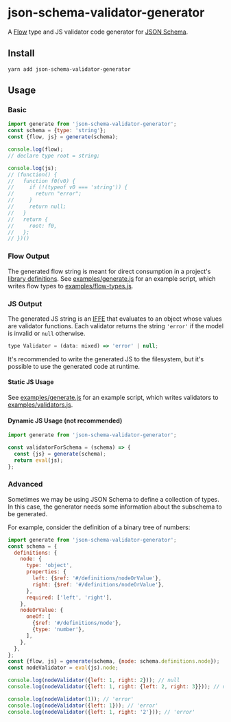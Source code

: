 # json-schema-validator-generator

A [Flow](https://flow.org/) type and JS validator code generator for [JSON Schema](http://json-schema.org/).

## Install
```
yarn add json-schema-validator-generator
```

## Usage
### Basic

```js
import generate from 'json-schema-validator-generator';
const schema = {type: 'string'};
const {flow, js} = generate(schema);

console.log(flow);
// declare type root = string;

console.log(js);
// (function() {
//   function f0(v0) {
//     if (!(typeof v0 === 'string')) {
//       return "error";
//     }
//     return null;
//   }
//   return {
//     root: f0,
//   };
// })()
```

### Flow Output
The generated flow string is meant for direct consumption in a project's [library definitions](https://flow.org/en/docs/libdefs/creation/). See [examples/generate.js](https://github.com/danwang/json-schema-validator-generator/blob/master/examples/generate.js) for an example script, which writes flow types to [examples/flow-types.js](https://github.com/danwang/json-schema-validator-generator/blob/master/examples/flow-types.js).

### JS Output
The generated JS string is an [IFFE](https://en.wikipedia.org/wiki/Immediately-invoked_function_expression) that evaluates to an object whose values are validator functions. Each validator returns the string `'error'` if the model is invalid or `null` otherwise.

```js
type Validator = (data: mixed) => 'error' | null;
```

It's recommended to write the generated JS to the filesystem, but it's possible to use the generated code at runtime.

#### Static JS Usage
See [examples/generate.js](https://github.com/danwang/json-schema-validator-generator/blob/master/examples/generate.js) for an example script, which writes validators to [examples/validators.js](https://github.com/danwang/json-schema-validator-generator/blob/master/examples/validators.js).

#### Dynamic JS Usage (not recommended)
```js
import generate from 'json-schema-validator-generator';

const validatorForSchema = (schema) => {
  const {js} = generate(schema);
  return eval(js);
};
```

### Advanced
Sometimes we may be using JSON Schema to define a collection of types. In this case, the generator needs some information about the subschema to be generated.

For example, consider the definition of a binary tree of numbers:

```js
import generate from 'json-schema-validator-generator';
const schema = {
  definitions: {
    node: {
      type: 'object',
      properties: {
        left: {$ref: '#/definitions/nodeOrValue'},
        right: {$ref: '#/definitions/nodeOrValue'},
      },
      required: ['left', 'right'],
    },
    nodeOrValue: {
      oneOf: [
        {$ref: '#/definitions/node'},
        {type: 'number'},
      ],
    },
  },
};
const {flow, js} = generate(schema, {node: schema.definitions.node});
const nodeValidator = eval(js).node;

console.log(nodeValidator({left: 1, right: 2})); // null
console.log(nodeValidator({left: 1, right: {left: 2, right: 3}})); // null

console.log(nodeValidator(1)); // 'error'
console.log(nodeValidator({left: 1})); // 'error'
console.log(nodeValidator({left: 1, right: '2'})); // 'error'
```
